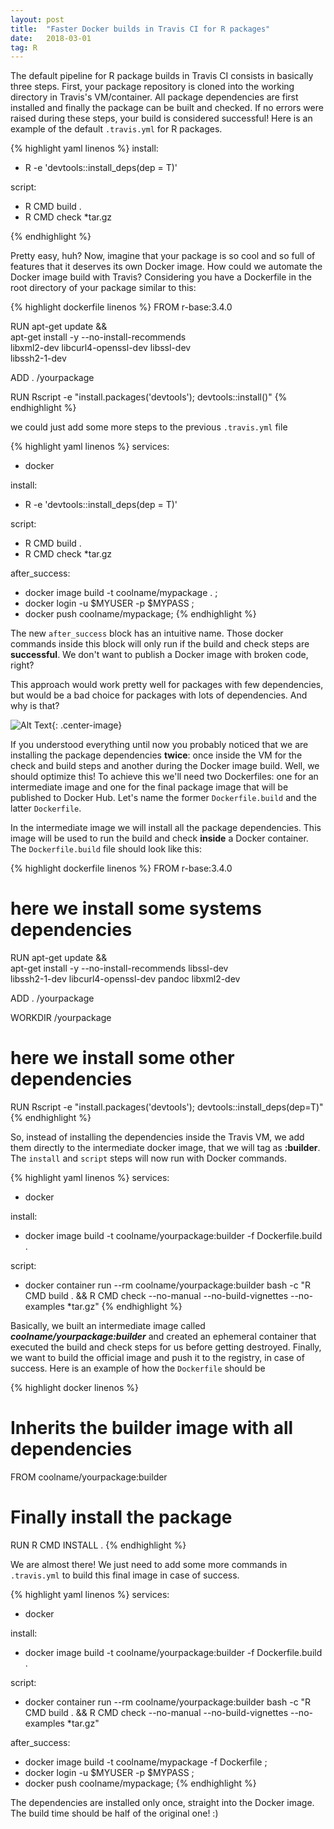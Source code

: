 ```yaml
---
layout: post
title:  "Faster Docker builds in Travis CI for R packages"
date:   2018-03-01
tag: R
---
```


The default pipeline for R package builds in Travis CI consists in basically three steps.
First, your package repository is cloned into the working directory in Travis's VM/container.
All package dependencies are first installed and finally the package can be built and checked.
If no errors were raised during these steps, your build is considered successful! Here is
an example of the default `.travis.yml` for R packages.

{% highlight yaml linenos %}
install:
 - R -e 'devtools::install_deps(dep = T)'

script:
 - R CMD build .
 - R CMD check *tar.gz

{% endhighlight %}

Pretty easy, huh? Now, imagine that your package is so cool and so full of features that
it deserves its own Docker image. How could we automate the Docker image build with Travis?
Considering you have a Dockerfile in the root directory of your package similar
to this:

{% highlight dockerfile linenos %}
FROM r-base:3.4.0

RUN apt-get update &&\
    apt-get install -y --no-install-recommends\
    libxml2-dev libcurl4-openssl-dev libssl-dev\
    libssh2-1-dev

ADD . /yourpackage

RUN Rscript -e "install.packages('devtools'); devtools::install()"
{% endhighlight %}

we could just add some more steps to the previous `.travis.yml` file

{% highlight yaml linenos %}
services:
 - docker

install:
 - R -e 'devtools::install_deps(dep = T)'

script:
 - R CMD build .
 - R CMD check *tar.gz

after_success:
 - docker image build -t coolname/mypackage . ;
 - docker login -u $MYUSER -p $MYPASS ;
 - docker push coolname/mypackage;
{% endhighlight %}

The new `after_success` block has an intuitive name. Those docker commands inside this block will
only run if the build and check steps are **successful**. We don't want to publish
a Docker image with broken code, right?

This approach would work pretty well for packages with few dependencies, but would be a bad choice
for packages with lots of dependencies. And why is that? 

![Alt Text](https://media.giphy.com/media/s239QJIh56sRW/giphy.gif){: .center-image}

If you understood everything until now you probably noticed that we are installing the package dependencies **twice**: 
once inside the VM for the check and build steps and another during the Docker image build. Well, we should optimize
this! To achieve this we'll need two Dockerfiles: one for an intermediate image and one for the final package
image that will be published to Docker Hub. Let's name the former `Dockerfile.build` and the latter `Dockerfile`.

In the intermediate image we will install all the package dependencies. This image will be used to run the build
and check **inside** a Docker container. The `Dockerfile.build` file should look like this:

{% highlight dockerfile linenos %}
FROM r-base:3.4.0

# here we install some systems dependencies
RUN apt-get update &&\
    apt-get install -y --no-install-recommends libssl-dev\
    libssh2-1-dev libcurl4-openssl-dev pandoc libxml2-dev

ADD . /yourpackage

WORKDIR /yourpackage

# here we install some other dependencies
RUN Rscript -e "install.packages('devtools'); devtools::install_deps(dep=T)"
{% endhighlight %}

So, instead of installing the dependencies inside the Travis VM, we add them directly
to the intermediate docker image, that we will tag as **:builder**. The `install` and
`script` steps will now run with Docker commands.

{% highlight yaml linenos %}
services:
 - docker

install:
 - docker image build -t coolname/yourpackage:builder -f Dockerfile.build .

script:
 - docker container run --rm coolname/yourpackage:builder bash -c "R CMD build . && R CMD check --no-manual --no-build-vignettes --no-examples *tar.gz"
{% endhighlight %}

Basically, we built an intermediate image called _**coolname/yourpackage:builder**_ and created an
ephemeral container that executed the build and check steps for us before getting destroyed.
Finally, we want to build the official image and push it to the registry, in case of success. 
Here is an example of how the `Dockerfile` should be

{% highlight docker linenos %}
# Inherits the builder image with all dependencies
FROM coolname/yourpackage:builder

# Finally install the package
RUN R CMD INSTALL .
{% endhighlight %}

We are almost there! We just need to add some more commands in `.travis.yml` to build this final
image in case of success.

{% highlight yaml linenos %}
services:
 - docker

install:
 - docker image build -t coolname/yourpackage:builder -f Dockerfile.build .

script:
 - docker container run --rm coolname/yourpackage:builder bash -c "R CMD build . && R CMD check --no-manual --no-build-vignettes --no-examples *tar.gz"

after_success:
 - docker image build -t coolname/mypackage -f Dockerfile ;
 - docker login -u $MYUSER -p $MYPASS ;
 - docker push coolname/mypackage;
{% endhighlight %}

The dependencies are installed only once, straight into the Docker image. The build time should be 
half of the original one! :)

